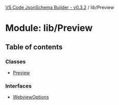 [VS Code JsonSchema Builder - v0.3.2](../documentation.md) / lib/Preview

# Module: lib/Preview

## Table of contents

### Classes

- [Preview](../classes/lib_Preview.Preview.md)

### Interfaces

- [WebviewOptions](../interfaces/lib_Preview.WebviewOptions.md)
